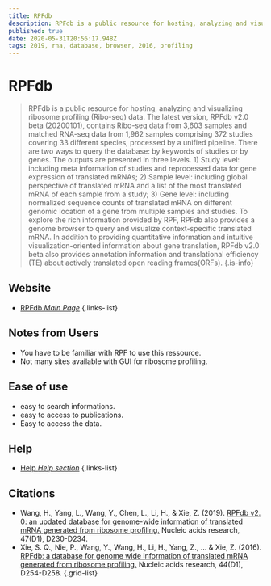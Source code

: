 ```yaml
---
title: RPFdb
description: RPFdb is a public resource for hosting, analyzing and visualizing ribosome profiling (Ribo-seq) data.
published: true
date: 2020-05-31T20:56:17.948Z
tags: 2019, rna, database, browser, 2016, profiling
---
```


# RPFdb

> RPFdb is a public resource for hosting, analyzing and visualizing ribosome profiling (Ribo-seq) data. The latest version, RPFdb v2.0 beta (20200101), contains Ribo-seq data from 3,603 samples and matched RNA-seq data from 1,962 samples comprising 372 studies covering 33 different species, processed by a unified pipeline.
&NewLine;
There are two ways to query the database: by keywords of studies or by genes. The outputs are presented in three levels. 1) Study level: including meta information of studies and reprocessed data for gene expression of translated mRNAs; 2) Sample level: including global perspective of translated mRNA and a list of the most translated mRNA of each sample from a study; 3) Gene level: including normalized sequence counts of translated mRNA on different genomic location of a gene from multiple samples and studies. 
&NewLine;
To explore the rich information provided by RPF, RPFdb also provides a genome browser to query and visualize context-specific translated mRNA. In addition to providing quantitative information and intuitive visualization-oriented information about gene translation, RPFdb v2.0 beta also provides annotation information and translational efficiency (TE) about actively translated open reading frames(ORFs).
{.is-info}

## Website

- [RPFdb *Main Page*](http://sysbio.gzzoc.com/rpfdb/index.html)
{.links-list}

## Notes from Users
- You have to be familiar with RPF to use this ressource.
- Not many sites available with GUI for ribosome profiling.

## Ease of use
- easy to search informations.
- easy to access to publications.
- Easy to access the data.

## Help

- [Help *Help section*](http://sysbio.gzzoc.com/rpfdb/help.html)
{.links-list}

## Citations

- Wang, H., Yang, L., Wang, Y., Chen, L., Li, H., & Xie, Z. (2019). [RPFdb v2. 0: an updated database for genome-wide information of translated mRNA generated from ribosome profiling.](https://academic.oup.com/nar/article/47/D1/D230/5134326) Nucleic acids research, 47(D1), D230-D234.
- Xie, S. Q., Nie, P., Wang, Y., Wang, H., Li, H., Yang, Z., ... & Xie, Z. (2016). [RPFdb: a database for genome wide information of translated mRNA generated from ribosome profiling.](https://academic.oup.com/nar/article/44/D1/D254/2503135) Nucleic acids research, 44(D1), D254-D258.
{.grid-list}